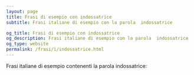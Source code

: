 ```yaml
---
layout: page
title: Frasi di esempio con indossatrice 
subtitle: Frasi italiane di esempio con la parola  indossatrice

og_title: Frasi di esempio con indossatrice 
og_description: Frasi italiane di esempio con la parola  indossatrice
og_type: website
permalink: /frasi/i/indossatrice.html
---
```


Frasi italiane di esempio contenenti la parola indossatrice:


